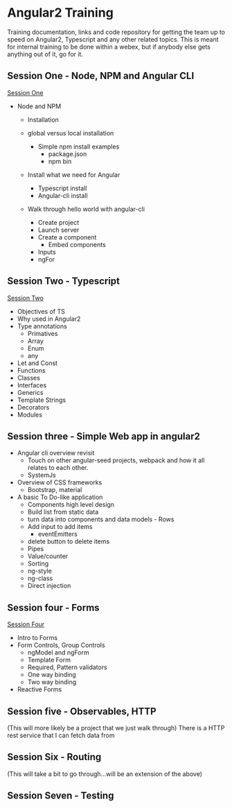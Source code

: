 # Angular2 Training

Training documentation, links and code repository for getting the team up to speed on Angular2, Typescript and any other related topics.
This is meant for internal training to be done within a webex, but if anybody else gets anything out of it, go for it.

## Session One - Node, NPM and Angular CLI

[Session One](session-one/readme.md)

+ Node and NPM
  + Installation
  + global versus local installation
    + Simple npm install examples
	  + package.json
	  + npm bin

  + Install what we need for Angular
    + Typescript install
	+ Angular-cli install
	
  + Walk through hello world with angular-cli
    + Create project
	+ Launch server
	+ Create a component
	  + Embed components
	+ Inputs
	+ ngFor
	
	

## Session Two - Typescript

[Session Two](session-two/readme.md)

+ Objectives of TS
+ Why used in Angular2
+ Type annotations
  * Primatives
  * Array 
  * Enum
  * any
+ Let and Const
+ Functions
+ Classes
+ Interfaces
+ Generics
+ Template Strings
+ Decorators
+ Modules 
  




## Session three - Simple Web app in angular2

+ Angular cli overview revisit
  + Touch on other angular-seed projects, webpack and how it all relates to each other.
  + SystemJs
+ Overview of CSS frameworks
  + Bootstrap, material
+ A basic To Do-like application
  + Components high level design
  + Build list from static data
  + turn data into components and data models - Rows
  + Add input to add items
    + eventEmitters
  + delete button to delete items
  + Pipes
  + Value/counter
  + Sorting
  + ng-style
  + ng-class
  + Direct injection 
  
## Session four - Forms

[Session Four](session-four/readme.md)

+ Intro to Forms
+ Form Controls, Group Controls
  + ngModel and ngForm
  + Template Form
  + Required, Pattern validators
  + One way binding
  + Two way binding
+ Reactive Forms


## Session five - Observables, HTTP

(This will more likely be a project that we just walk through)
There is a HTTP rest service that I can fetch data from 


## Session Six - Routing
(This will take a bit to go through...will be an extension of the above)

## Session Seven - Testing
 

 

